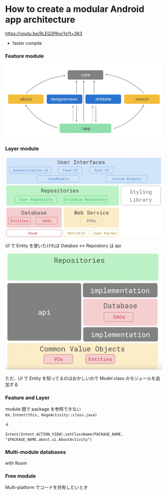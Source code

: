 # How to create a modular Android app architecture  

https://youtu.be/RLEQ3PAor1g?t=363

- faster compile  

### Feature module  

<img src="img/1.png" />

### Layer module  

<img src="img/2.png" />

UI で Entity を使いたければ Databse ↔︎ Repository は api  

<img src="img/3.png" />

ただ、UI で Entity を知ってるのはおかしいので Model class のモジュールを追加する    

### Feature and Layer  

module 間で package を参照できない  
ex. `Intent(this, HogeActivity::class.java)`

↓

`Intent(Intent.ACTION_VIEW).setClassName(PACKAGE_NAME, "$PACKAGE_NAME.about.ui.AboutActivity")`


### Multi-module databases  
with Room  

### Free module  

Multi-platform でコードを共有したいとき  
